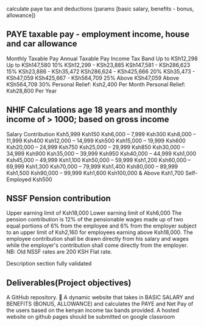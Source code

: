 calculate paye tax and deductions (params [basic salary, benefits - bonus, allowance])

PAYE
taxable pay - employment income, house and car allowance
-----
Monthly Taxable Pay                     Annual Taxable Pay                      Income Tax Band
Up to KSh12,298                          Up to KSh147,580                       10%
KSh12,299 - KSh23,885                   KSh147,581 - KSh286,623                 15%
KSh23,886 - KSh35,472                   KSh286,624 - KSh425,666                 20%
KSh35,473 - KSh47,059                   KSh425,667 - KSh564,709                 25%
Above KSh47,059                         Above KSh564,709                        30%
Personal Relief: Ksh2,400 Per Month     Personal Relief: Ksh28,800 Per Year


NHIF Calculations
age 18 years and monthly income of > 1000; based on gross income
------------------
Salary Contribution
Ksh5,999 Ksh150
Ksh6,000 – 7,999 Ksh300
Ksh8,000 – 11,999 Ksh400
Ksh12,000 – 14,999 Ksh500
Ksh15,000 – 19,999 Ksh600
Ksh20,000 – 24,999 Ksh750
Ksh25,000 – 29,999 Ksh850
Ksh30,000 – 34,999 Ksh900
Ksh35,000 – 39,999 Ksh950
Ksh40,000 – 44,999 Ksh1,000
Ksh45,000 – 49,999 Ksh1,100
Ksh50,000 – 59,999 Ksh1,200
Ksh60,000 – 69,999 Ksh1,300
Ksh70,000 – 79,999 Ksh1,400
Ksh80,000 – 89,999 Ksh1,500
Ksh90,000 – 99,999 Ksh1,600
Ksh100,000 & Above Ksh1,700
Self-Employed Ksh500

NSSF Pension contribution
--------------------------
Upper earning limit of Ksh18,000
Lower earning limit of Ksh6,000
 The pension contribution is 12% of the pensionable wages made up of two equal portions of 6% from the employee and 6% from the employer subject to an upper limit of Ksh2,160 for employees earning above Ksh18,000. The employee contribution shall be drawn directly from his salary and wages while the employer's contribution shall come directly from the employer. NB: Old NSSF rates are 200 KSH Flat rate.

 Description section
 fully validated

Deliverables(Project objectives)
---------------------------------
A GitHub repository. 💯
A dynamic website that takes in BASIC SALARY and BENEFITS (BONUS, ALLOWANCE)
and calculates the PAYE and Net Pay of the users based on the kenyan income tax bands
provided.
A hosted website on github pages should be submitted on google classroom